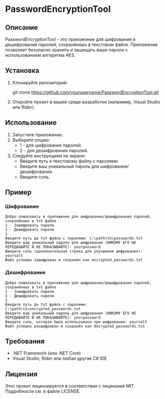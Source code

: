 # PasswordEncryptionTool

## Описание

PasswordEncryptionTool - это приложение для шифрования и дешифрования паролей, сохранённых в текстовом файле. Приложение позволяет безопасно хранить и защищать ваши пароли с использованием алгоритма AES.

## Установка

1. Клонируйте репозиторий:

   git clone https://github.com/yourusername/PasswordEncryptionTool.git

2. Откройте проект в вашей среде разработки (например, Visual Studio или Rider).

## Использование

1. Запустите приложение.
2. Выберите опцию:
   - 1 - для шифрования паролей.
   - 2 - для дешифрования паролей.
3. Следуйте инструкциям на экране:
   - Введите путь к текстовому файлу с паролями.
   - Введите ваш уникальный пароль для шифрования/дешифрования.
   - Введите соль.

## Пример

### Шифрование
```
Добро пожаловать в приложение для шифрования/дешифрования паролей, сохранённых в txt файле
1 - Зашифровать пароли
2 - Дешифровать пароли
1
Введите путь до txt файла с паролями: C:\path\to\passwords.txt
Введите ваш уникальный пароль для шифрования (НИКОМУ ЕГО НЕ ПЕРЕДАВАЙТЕ И НЕ ПОКАЗЫВАЙТЕ): yourpassword
Введите соль (дополнительная строка для улучшения шифрования): yoursalt
Файл успешно зашифрован и сохранён как encrypted_passwords.txt
```
### Дешифрование
```
Добро пожаловать в приложение для шифрования/дешифрования паролей, сохранённых в txt файле
1 - Зашифровать пароли
2 - Дешифровать пароли
2
Введите путь до txt файла с паролями: C:\path\to\encrypted_passwords.txt
Введите ваш уникальный пароль для шифрования (НИКОМУ ЕГО НЕ ПЕРЕДАВАЙТЕ И НЕ ПОКАЗЫВАЙТЕ): yourpassword
Введите соль, которая была использована при шифровании: yoursalt
Файл успешно расшифрован и сохранён как decrypted_passwords.txt
```
## Требования

- .NET Framework (или .NET Core)
- Visual Studio, Rider или любая другая C# IDE

## Лицензия

Этот проект лицензируется в соответствии с лицензией MIT. Подробности см. в файле LICENSE.
